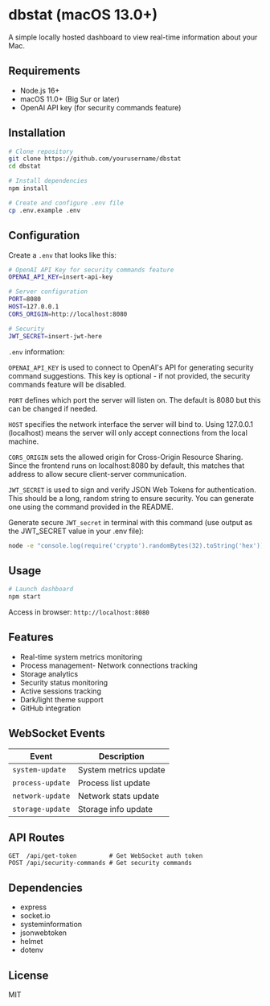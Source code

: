 # dbstat (macOS 13.0+)

A simple locally hosted dashboard to view real-time information about your Mac.

## Requirements

- Node.js 16+
- macOS 11.0+ (Big Sur or later)
- OpenAI API key (for security commands feature)

## Installation

```bash
# Clone repository
git clone https://github.com/yourusername/dbstat
cd dbstat

# Install dependencies
npm install

# Create and configure .env file
cp .env.example .env
```

## Configuration

Create a `.env` that looks like this:

```bash
# OpenAI API Key for security commands feature
OPENAI_API_KEY=insert-api-key

# Server configuration
PORT=8080
HOST=127.0.0.1
CORS_ORIGIN=http://localhost:8080

# Security
JWT_SECRET=insert-jwt-here
```

`.env` information:

`OPENAI_API_KEY` is used to connect to OpenAI's API for generating security command suggestions. This key is optional - if not provided, the security commands feature will be disabled.

`PORT` defines which port the server will listen on. The default is 8080 but this can be changed if needed.

`HOST` specifies the network interface the server will bind to. Using 127.0.0.1 (localhost) means the server will only accept connections from the local machine.

`CORS_ORIGIN` sets the allowed origin for Cross-Origin Resource Sharing. Since the frontend runs on localhost:8080 by default, this matches that address to allow secure client-server communication.

`JWT_SECRET` is used to sign and verify JSON Web Tokens for authentication. This should be a long, random string to ensure security. You can generate one using the command provided in the README.


Generate secure `JWT_secret` in terminal with this command (use output as the JWT_SECRET value in your .env file):

```bash
node -e "console.log(require('crypto').randomBytes(32).toString('hex'))"
```

## Usage

```bash
# Launch dashboard
npm start
```

Access in browser: `http://localhost:8080`

## Features

- Real-time system metrics monitoring
- Process management- Network connections tracking
- Storage analytics
- Security status monitoring
- Active sessions tracking
- Dark/light theme support
- GitHub integration

## WebSocket Events

| Event | Description |
|-------|-------------|
| `system-update` | System metrics update |
| `process-update` | Process list update |
| `network-update` | Network stats update |
| `storage-update` | Storage info update |

## API Routes

```
GET  /api/get-token         # Get WebSocket auth token
POST /api/security-commands # Get security commands
```

## Dependencies

- express
- socket.io
- systeminformation
- jsonwebtoken
- helmet
- dotenv

## License

MIT